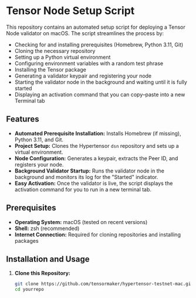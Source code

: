 # Tensor Node Setup Script

This repository contains an automated setup script for deploying a Tensor Node validator on macOS. The script streamlines the process by:

- Checking for and installing prerequisites (Homebrew, Python 3.11, Git)
- Cloning the necessary repository
- Setting up a Python virtual environment
- Configuring environment variables with a random test phrase
- Installing the Tensor package
- Generating a validator keypair and registering your node
- Starting the validator node in the background and waiting until it is fully started
- Displaying an activation command that you can copy–paste into a new Terminal tab

## Features

- **Automated Prerequisite Installation:** Installs Homebrew (if missing), Python 3.11, and Git.
- **Project Setup:** Clones the Hypertensor `dsn` repository and sets up a virtual environment.
- **Node Configuration:** Generates a keypair, extracts the Peer ID, and registers your node.
- **Background Validator Startup:** Runs the validator node in the background and monitors its log for the "Started" indicator.
- **Easy Activation:** Once the validator is live, the script displays the activation command for you to run in a new terminal tab.

## Prerequisites

- **Operating System:** macOS (tested on recent versions)
- **Shell:** zsh (recommended)
- **Internet Connection:** Required for cloning repositories and installing packages

## Installation and Usage

1. **Clone this Repository:**

   ```bash
   git clone https://github.com/tensormaker/hypertensor-testnet-mac.git
   cd yourrepo
